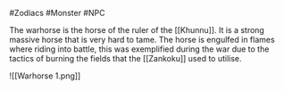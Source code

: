 

#Zodiacs #Monster #NPC

The warhorse is the horse of the ruler of the [[Khunnu]]. It is a strong massive horse that is very hard to tame. The horse is engulfed in flames where riding into battle, this was exemplified during the war due to the tactics of burning the fields that the [[Zankoku]] used to utilise. 

![[Warhorse 1.png]]
